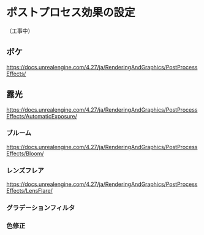 # ポストプロセス効果の設定

（工事中）

## ボケ

https://docs.unrealengine.com/4.27/ja/RenderingAndGraphics/PostProcessEffects/

## 露光

https://docs.unrealengine.com/4.27/ja/RenderingAndGraphics/PostProcessEffects/AutomaticExposure/

### ブルーム

https://docs.unrealengine.com/4.27/ja/RenderingAndGraphics/PostProcessEffects/Bloom/


### レンズフレア

https://docs.unrealengine.com/4.27/ja/RenderingAndGraphics/PostProcessEffects/LensFlare/

### グラデーションフィルタ

### 色修正
